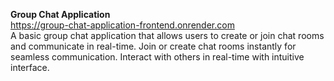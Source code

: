 <b>Group Chat Application</b>
<br>
https://group-chat-application-frontend.onrender.com
<br>
A basic group chat application that allows users to create or join chat rooms and communicate in real-time. Join or create chat rooms instantly for seamless communication. Interact with others in real-time with intuitive interface. 
